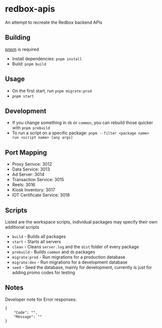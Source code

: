 # redbox-apis

An attempt to recreate the Redbox backend APIs

## Building

[pnpm](https://pnpm.io/installation) is required

-   Install dependencies: `pnpm install`
-   Build: `pnpm build`

## Usage

-   On the first start, run `pnpm migrate:prod`
-   `pnpm start`

## Development

-   If you change something in `db` or `common`, you can rebuild those quicker with `pnpm prebuild`
-   To run a script on a specific package: `pnpm --filter <package name> run <script name> [any args]`

## Port Mapping

-   Proxy Serivce: 3012
-   Data Service: 3013
-   Ad Server: 3014
-   Transaction Service: 3015
-   Reels: 3016
-   Kiosk Inventory: 3017
-   IOT Certificate Service: 3018

## Scripts

Listed are the workspace scripts, individual packages may specify their own additional scripts

-   `build` - Builds all packages
-   `start` - Starts all servers
-   `clean` - Cleans `server.log` and the `dist` folder of every package
-   `prebuild` - Builds `common` and `db` packages
-   `migrate:prod` - Run migrations for a production database
-   `migrate:dev` - Run migrations for a development database
-   `seed` - Seed the database, mainly for development, currently is just for adding promo codes for testing

## Notes

Developer note for Error responses:

```
{
    "Code": "",
    "Message": ""
}
```
